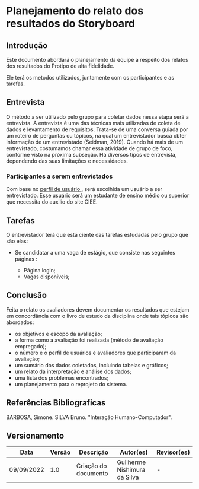 # Planejamento do relato dos resultados do Storyboard

## Introdução
Este documento abordará o planejamento da equipe a respeito dos relatos dos resultados do Protipo de alta fidelidade.

Ele terá os metodos utilizados, juntamente com os participantes e as tarefas.

## Entrevista

O método a ser utilizado pelo grupo para coletar dados nessa etapa será a entrevista.
A entrevista é uma das técnicas mais utilizadas de coleta de dados e levantamento de requisitos. Trata-se
de uma conversa guiada por um roteiro de perguntas ou tópicos, na qual um entrevistador busca obter
informação de um entrevistado (Seidman, 2019). Quando há mais de um entrevistado, costumamos chamar
essa atividade de grupo de foco, conforme visto na próxima subseção. Há diversos tipos de entrevista,
dependendo das suas limitações e necessidades.

### Participantes a serem entrevistados

Com base no [ perfil de usuário ](../../analise_requisitos/perfil_usuario.md), será escolhida um usuário a ser entrevistado.
Esse usuário será um estudante de ensino médio ou superior que necessita do auxilio do site CIEE.

## Tarefas 
O entrevistador terá que está ciente das tarefas estudadas pelo grupo que são elas:

* Se candidatar a uma vaga de estágio, que consiste nas seguintes páginas :

    - Página login;
    - Vagas disponíveis;

## Conclusão

Feita o relato os avaliadores devem documentar os resultados que estejam em concordância com o livro de estudo da disciplina onde tais tópicos são abordados:

- os objetivos e escopo da avaliação;
- a forma como a avaliação foi realizada (método de avaliação empregado);
- o número e o perfil de usuários e avaliadores que participaram da avaliação;
- um sumário dos dados coletados, incluindo tabelas e gráficos;
- um relato da interpretação e análise dos dados;
- uma lista dos problemas encontrados;
- um planejamento para o reprojeto do sistema.

## Referências Bibliograficas
BARBOSA, Simone. SILVA Bruno. "Interação Humano-Computador".

## Versionamento

| Data       | Versão | Descrição                                  | Autor(es)      | Revisor(es)  |
| ---------- | ------ | ------------------------------------------ | -------------- | ------------ |
| 09/09/2022 | 1.0    | Criação do documento                       | Guilherme Nishimura da Silva  | -|



